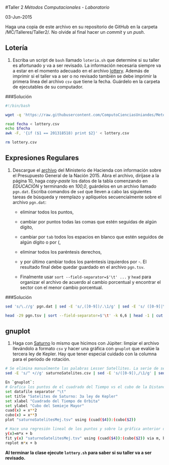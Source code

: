 #Taller 2
*Métodos Computacionales - Laboratorio*

03-Jun-2015

Haga una copia de este archivo en su repositorio de GitHub en la carpeta /MC/Talleres/Taller2/. No olvide al final hacer un *commit* y un *push*.

## Lotería

1. Escriba  un script de `bash` llamado `loteria.sh` que determine si su taller es afortunado y va a ser revisado. La información necesaria siempre va a estar en el momento adecuado en el archivo [lottery](https://raw.githubusercontent.com/ComputoCienciasUniandes/MetodosComputacionalesLaboratorio/master/2015-V/actividades/lottery/lottery.csv). Además de imprimir si el taller va a ser o no revisado también se debe imprimir la primera línea del archivo `csv` que tiene la fecha. Guárdelo en la carpeta de ejecutables de su computador.

###Solución

```bash
#!/bin/bash

wget -q 'https://raw.githubusercontent.com/ComputoCienciasUniandes/MetodosComputacionalesLaboratorio/master/2015-V/actividades/lottery/lottery.csv' #lottery.sh

read fecha < lottery.csv
echo $fecha
awk -F, '{if ($1 == 201318518) print $2}' < lottery.csv

rm lottery.csv
```

## Expresiones Regulares

1. Descargue el [archivo](http://www.minhacienda.gov.co/portal/page/portal/HomeMinhacienda/presupuestogeneraldelanacion/ProyectoPGN/2015/Presentacion%20Proyecto%202015.pdf) del Ministerio de Hacienda con información sobre el Presupuesto General de la Nación 2015. Abra el archivo, diríjase a la página 10, haga *copy-paste* los datos de la tabla comenzando en *EDUCACIÓN* y terminando en *100,0*, guárdelos en un archivo llamado `pgn.dat`. Escriba comandos de `sed` que lleven a cabo las siguientes tareas de búsqueda y reemplazo y aplíquelos secuencialmente sobre el archivo `pgn.dat`: 

	* eliminar todos los puntos,

	* cambiar por puntos todas las comas que estén seguidas de algún dígito,

	* cambiar por `tab` todos los espacios en blanco que estén seguidos de algún dígito o por (,

	* eliminar todos los paréntesis derechos,

	* y por último cambiar todos los paréntesis izquierdos por -. El resultado final debe quedar guardado en el archivo `pgn.tsv`.

	* Finalmente usar `sort --field-separator=$'\t' ...`  y `head` para organizar el archivo de acuerdo al cambio porcentual y encontrar el sector con el menor cambio porcentual.

###Solución
```bash
sed 's/\.//g' pgn.dat | sed -E 's/,([0-9])/.\1/g' | sed -E 's/ ([0-9]|\()/\t\1/g' | sed 's/)//g' | sed 's/(/-/g' > pgn.tsv

head -29 pgn.tsv | sort --field-separator=$'\t' -k 6,6 | head -1 | cut -f 1
```

## gnuplot

1. Haga con [Saturno](http://nssdc.gsfc.nasa.gov/planetary/factsheet/saturniansatfact.html) lo mismo que hicimos con Júpiter: limpiar el archivo llevándolo a formato `csv` y hacer una gráfica con `gnuplot` que evalúe la tercera ley de Kepler. Hay que tener especial cuidado con la columna para el periodo de rotación.

```bash
# Se elimina manualmente las palabras Lesser Satellites. La serie de seds elimina espacios al inicio de línea, comas de miles, R's de rotación retrógrada, 2 o más newlines, y separa en tabs. Guarda esto en un archivo para que gnuplot lo pueda leer.
sed -E 's/^ +//g' saturnoSatelites.csv | sed -E 's/([0-9]),/\1/g' | sed -E 's/([0-9])R/\1/g' | sed ':a;N;$!ba;s/\n\n\n*/\n/g' | sed -E 's/  +/\t/g'> saturnoSatelitesMej.tsv

En `gnuplot`:
# Grafica los puntos de el cuadrado del Tiempo vs el cubo de la Distancia
set datafile separator "\t"
set title "Satelites de Saturno: 3a ley de Kepler"
set xlabel "Cuadrado del Tiempo de Orbita"
set ylabel "Cubo del Semieje Mayor"
cuad(x) = x**2
cubo(x) = x**3
plot "saturnoSatelitesMej.tsv" using (cuad($4)):(cubo($2))

# Hace una regresión lineal de los puntos y sobre la gráfica anterior dibuja la recta resultante
y(x)=m*x + b
fit y(x) "saturnoSatelitesMej.tsv" using (cuad($4)):(cubo($2)) via m, b
replot m*x + b
```

**Al terminar la clase ejecute `lottery.sh` para saber si su taller va a ser revisado.**
